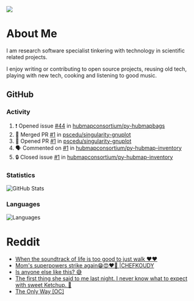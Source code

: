 ![](https://komarev.com/ghpvc/?username=icaoberg)

# About Me
I am research software specialist tinkering with technology in scientific related projects.

I enjoy writing or contributing to open source projects, reusing old tech, playing with new tech, cooking and listening to good music.

## GitHub
### Activity
<!--START_SECTION:activity-->
1. ❗ Opened issue [#44](https://github.com/hubmapconsortium/py-hubmapbags/issues/44) in [hubmapconsortium/py-hubmapbags](https://github.com/hubmapconsortium/py-hubmapbags)
2. 🎉 Merged PR [#1](https://github.com/pscedu/singularity-gnuplot/pull/1) in [pscedu/singularity-gnuplot](https://github.com/pscedu/singularity-gnuplot)
3. 💪 Opened PR [#1](https://github.com/pscedu/singularity-gnuplot/pull/1) in [pscedu/singularity-gnuplot](https://github.com/pscedu/singularity-gnuplot)
4. 🗣 Commented on [#1](https://github.com/hubmapconsortium/py-hubmap-inventory/issues/1#issuecomment-1850583403) in [hubmapconsortium/py-hubmap-inventory](https://github.com/hubmapconsortium/py-hubmap-inventory)
5. 🔒 Closed issue [#1](https://github.com/hubmapconsortium/py-hubmap-inventory/issues/1) in [hubmapconsortium/py-hubmap-inventory](https://github.com/hubmapconsortium/py-hubmap-inventory)
<!--END_SECTION:activity-->

### Statistics
![GitHub Stats](https://github-readme-stats.vercel.app/api?username=icaoberg&count_private=true&show_icons=true)

### Languages
![Languages](https://github-readme-stats.vercel.app/api/top-langs/?username=icaoberg&show_icons=true&langs_count=10&hide=HTML,C,CSS,M)

# Reddit
<!-- BLOG-POST-LIST:START -->
- [When the soundtrack of life is too good to just walk ❤️❤️](https://www.reddit.com/r/u_icaoberg/comments/wp4k9l/when_the_soundtrack_of_life_is_too_good_to_just/)
- [Mom&#39;s superpowers strike again😁😍♥️🙏 |CHEFKOUDY](https://www.reddit.com/r/u_icaoberg/comments/wmxngf/moms_superpowers_strike_again_chefkoudy/)
- [Is anyone else like this? 😅](https://www.reddit.com/r/u_icaoberg/comments/wkq82y/is_anyone_else_like_this/)
- [The first thing she said to me last night. I never know what to expect with sweet Ketchup. 🤣](https://www.reddit.com/r/u_icaoberg/comments/ty1h5z/the_first_thing_she_said_to_me_last_night_i_never/)
- [The Only Way [OC]](https://www.reddit.com/r/u_icaoberg/comments/ty1cfr/the_only_way_oc/)
<!-- BLOG-POST-LIST:END -->
